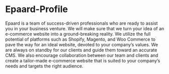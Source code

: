 # Epaard-Profile
Epaard is a team of success-driven professionals who are ready to assist you in your business venture. We will make sure that we turn your idea of an e-commerce website into a ground-breaking reality. We utilize the full potential of platforms such as Shopify, Magento, and Woo Commerce to pave the way for an ideal website, devoted to your company’s values. We are always on standby for our clients and guide them toward an accurate CMS. We also encourage collaboration between our team and clients and create a tailor-made e-commerce website that is suited to your company’s needs and targets the right audience.
